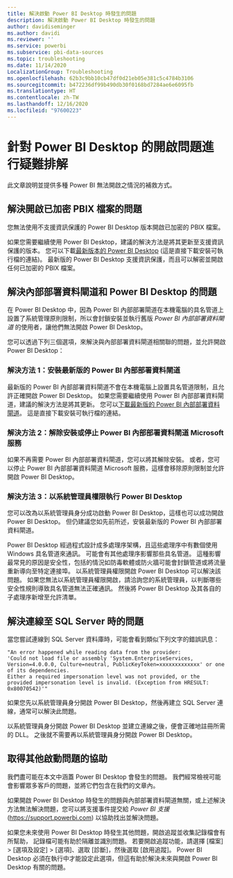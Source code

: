 ```yaml
---
title: 解決啟動 Power BI Desktop 時發生的問題
description: 解決啟動 Power BI Desktop 時發生的問題
author: davidiseminger
ms.author: davidi
ms.reviewer: ''
ms.service: powerbi
ms.subservice: pbi-data-sources
ms.topic: troubleshooting
ms.date: 11/14/2020
LocalizationGroup: Troubleshooting
ms.openlocfilehash: 62b3c9bb10cb47df0d21eb05e381c5c4784b3106
ms.sourcegitcommit: b472236df99b490db30f0168bd7284ae6e6095fb
ms.translationtype: HT
ms.contentlocale: zh-TW
ms.lasthandoff: 12/16/2020
ms.locfileid: "97600223"
---
```

# <a name="troubleshoot-opening-power-bi-desktop"></a>針對 Power BI Desktop 的開啟問題進行疑難排解

此文章說明並提供多種 Power BI 無法開啟之情況的補救方式。 

## <a name="resolve-issues-with-opening-encrypted-pbix-files"></a>解決開啟已加密 PBIX 檔案的問題

您無法使用不支援資訊保護的 Power BI Desktop 版本開啟已加密的 PBIX 檔案。

如果您需要繼續使用 Power BI Desktop，建議的解決方法是將其更新至支援資訊保護的版本。 您可以下載[最新版本的 Power BI Desktop](https://www.microsoft.com/download/confirmation.aspx?id=58494) (這是直接下載安裝可執行檔的連結)。 最新版的 Power BI Desktop 支援資訊保護，而且可以解密並開啟任何已加密的 PBIX 檔案。

###

## <a name="resolve-issues-with-the-on-premises-data-gateway-and-power-bi-desktop"></a>解決內部部署資料閘道和 Power BI Desktop 的問題

在 Power BI Desktop 中，因為 Power BI 內部部署閘道在本機電腦的具名管道上設置了系統管理原則限制，所以會封鎖安裝並執行舊版 *Power BI 內部部署資料閘道* 的使用者，讓他們無法開啟 Power BI Desktop。

您可以透過下列三個選項，來解決與內部部署資料閘道相關聯的問題，並允許開啟 Power BI Desktop：

### <a name="resolution-1-install-the-latest-version-of-power-bi-on-premises-data-gateway"></a>解決方法 1：安裝最新版的 Power BI 內部部署資料閘道

最新版的 Power BI 內部部署資料閘道不會在本機電腦上設置具名管道限制，且允許正確開啟 Power BI Desktop。 如果您需要繼續使用 Power BI 內部部署資料閘道，建議的解決方法是將其更新。 您可以[下載最新版的 Power BI 內部部署資料閘道](https://go.microsoft.com/fwlink/?LinkId=698863)。 這是直接下載安裝可執行檔的連結。

### <a name="resolution-2-uninstall-or-stop-the-power-bi-on-premises-data-gateway-microsoft-service"></a>解決方法 2：解除安裝或停止 Power BI 內部部署資料閘道 Microsoft 服務

如果不再需要 Power BI 內部部署資料閘道，您可以將其解除安裝。 或者，您可以停止 Power BI 內部部署資料閘道 Microsoft 服務，這樣會移除原則限制並允許開啟 Power BI Desktop。

### <a name="resolution-3-run-power-bi-desktop-with-administrator-privilege"></a>解決方法 3：以系統管理員權限執行 Power BI Desktop

您可以改為以系統管理員身分成功啟動 Power BI Desktop，這樣也可以成功開啟 Power BI Desktop。 但仍建議您如先前所述，安裝最新版的 Power BI 內部部署資料閘道。

Power BI Desktop 經過程式設計成多處理序架構，且這些處理序中有數個使用 Windows 具名管道來通訊。 可能會有其他處理序影響那些具名管道。 這種影響最常見的原因是安全性，包括的情況如防毒軟體或防火牆可能會封鎖管道或將流量重新導向至特定連接埠。 以系統管理員權限開啟 Power BI Desktop 可以解決該問題。 如果您無法以系統管理員權限開啟，請洽詢您的系統管理員，以判斷哪些安全性規則導致具名管道無法正確通訊。 然後將 Power BI Desktop 及其各自的子處理序新增至允許清單。

## <a name="resolve-issues-when-connecting-to-sql-server"></a>解決連線至 SQL Server 時的問題

當您嘗試連線到 SQL Server 資料庫時，可能會看到類似下列文字的錯誤訊息：

`"An error happened while reading data from the provider:`\
`'Could not load file or assembly 'System.EnterpriseServices, Version=4.0.0.0, Culture=neutral, PublicKeyToken=xxxxxxxxxxxxx' or one of its dependencies.`\
`Either a required impersonation level was not provided, or the provided impersonation level is invalid. (Exception from HRESULT: 0x80070542)'"`

如果您先以系統管理員身分開啟 Power BI Desktop，然後再建立 SQL Server 連線，通常可以解決此問題。

以系統管理員身分開啟 Power BI Desktop 並建立連線之後，便會正確地註冊所需的 DLL。 之後就不需要再以系統管理員身分開啟 Power BI Desktop。

## <a name="get-help-with-other-launch-issues"></a>取得其他啟動問題的協助

我們盡可能在本文中涵蓋 Power BI Desktop 會發生的問題。 我們經常檢視可能會影響眾多客戶的問題，並將它們包含在我們的文章內。

如果開啟 Power BI Desktop 時發生的問題與內部部署資料閘道無關，或上述解決方法無法解決問題，您可以將支援事件提交給 *Power BI 支援* (<https://support.powerbi.com>) 以協助找出並解決問題。

如果您未來使用 Power BI Desktop 時發生其他問題，開啟追蹤並收集記錄檔會有所幫助， 記錄檔可能有助於隔離並識別問題。 若要開啟追蹤功能，請選擇 [檔案] > [選項及設定] > [選項]、選取 [診斷]，然後選取 [啟用追蹤]。 Power BI Desktop 必須在執行中才能設定此選項，但這有助於解決未來與開啟 Power BI Desktop 有關的問題。
